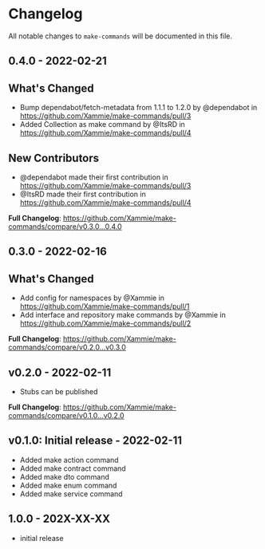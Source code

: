 # Changelog

All notable changes to `make-commands` will be documented in this file.

## 0.4.0 - 2022-02-21

## What's Changed

- Bump dependabot/fetch-metadata from 1.1.1 to 1.2.0 by @dependabot in https://github.com/Xammie/make-commands/pull/3
- Added Collection as make command by @ItsRD in https://github.com/Xammie/make-commands/pull/4

## New Contributors

- @dependabot made their first contribution in https://github.com/Xammie/make-commands/pull/3
- @ItsRD made their first contribution in https://github.com/Xammie/make-commands/pull/4

**Full Changelog**: https://github.com/Xammie/make-commands/compare/v0.3.0...0.4.0

## 0.3.0 - 2022-02-16

## What's Changed

- Add config for namespaces by @Xammie in https://github.com/Xammie/make-commands/pull/1
- Add interface and repository make commands by @Xammie in https://github.com/Xammie/make-commands/pull/2

**Full Changelog**: https://github.com/Xammie/make-commands/compare/v0.2.0...v0.3.0

## v0.2.0 - 2022-02-11

- Stubs can be published

**Full Changelog**: https://github.com/Xammie/make-commands/compare/v0.1.0...v0.2.0

## v0.1.0: Initial release - 2022-02-11

- Added make action command
- Added make contract command
- Added make dto command
- Added make enum command
- Added make service command

## 1.0.0 - 202X-XX-XX

- initial release
